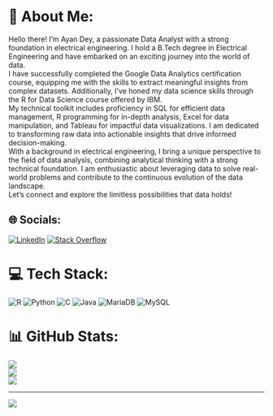 # 💫 About Me:
Hello there! I’m Ayan Dey, a passionate Data Analyst with a strong foundation in electrical engineering. I hold a B.Tech degree in Electrical Engineering and have embarked on an exciting journey into the world of data.<br>I have successfully completed the Google Data Analytics certification course, equipping me with the skills to extract meaningful insights from complex datasets. Additionally, I’ve honed my data science skills through the R for Data Science course offered by IBM.<br>My technical toolkit includes proficiency in SQL for efficient data management, R programming for in-depth analysis, Excel for data manipulation, and Tableau for impactful data visualizations. I am dedicated to transforming raw data into actionable insights that drive informed decision-making.<br>With a background in electrical engineering, I bring a unique perspective to the field of data analysis, combining analytical thinking with a strong technical foundation. I am enthusiastic about leveraging data to solve real-world problems and contribute to the continuous evolution of the data landscape.<br>Let’s connect and explore the limitless possibilities that data holds!<br>


## 🌐 Socials:
[![LinkedIn](https://img.shields.io/badge/LinkedIn-%230077B5.svg?logo=linkedin&logoColor=white)](https://linkedin.com/in/ayandeyro) [![Stack Overflow](https://img.shields.io/badge/-Stackoverflow-FE7A16?logo=stack-overflow&logoColor=white)](https://stackoverflow.com/users/22944604) 

# 💻 Tech Stack:
![R](https://img.shields.io/badge/r-%23276DC3.svg?style=for-the-badge&logo=r&logoColor=white) ![Python](https://img.shields.io/badge/python-3670A0?style=for-the-badge&logo=python&logoColor=ffdd54) ![C](https://img.shields.io/badge/c-%2300599C.svg?style=for-the-badge&logo=c&logoColor=white) ![Java](https://img.shields.io/badge/java-%23ED8B00.svg?style=for-the-badge&logo=openjdk&logoColor=white) ![MariaDB](https://img.shields.io/badge/MariaDB-003545?style=for-the-badge&logo=mariadb&logoColor=white) ![MySQL](https://img.shields.io/badge/mysql-%2300000f.svg?style=for-the-badge&logo=mysql&logoColor=white)
# 📊 GitHub Stats:
![](https://github-readme-stats.vercel.app/api?username=ayandey1359&theme=dark&hide_border=false&include_all_commits=false&count_private=false)<br/>
![](https://github-readme-streak-stats.herokuapp.com/?user=ayandey1359&theme=dark&hide_border=false)<br/>
![](https://github-readme-stats.vercel.app/api/top-langs/?username=ayandey1359&theme=dark&hide_border=false&include_all_commits=false&count_private=false&layout=compact)

---
[![](https://visitcount.itsvg.in/api?id=ayandey1359&icon=0&color=0)](https://visitcount.itsvg.in)

<!-- Proudly created with GPRM ( https://gprm.itsvg.in ) -->
